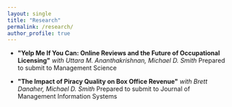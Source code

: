 ```yaml
---
layout: single
title: "Research"
permalink: /research/
author_profile: true
---
```


- **"Yelp Me If You Can: Online Reviews and the Future of Occupational Licensing"** *with Uttara M. Ananthakrishnan, Michael D. Smith*
Prepared to submit to Management Science 

- **"The Impact of Piracy Quality on Box Office Revenue"** *with Brett Danaher, Michael D. Smith*
Prepared to submit to Journal of Management Information Systems 

